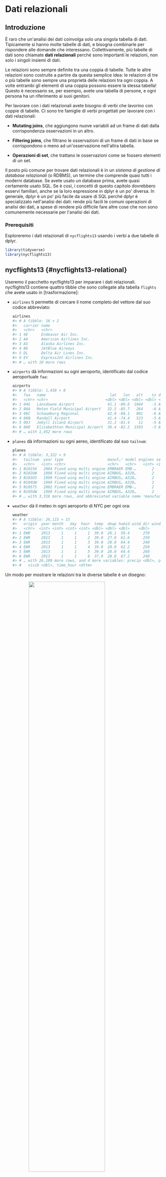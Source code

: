 # Dati relazionali

## Introduzione

È raro che un'analisi dei dati coinvolga solo una singola tabella di dati. Tipicamente si hanno molte tabelle di dati, e bisogna combinarle per rispondere alle domande che interessano. Collettivamente, più tabelle di dati sono chiamate __dati relazionali__ perché sono importanti le relazioni, non solo i singoli insiemi di dati.

Le relazioni sono sempre definite tra una coppia di tabelle. Tutte le altre relazioni sono costruite a partire da questa semplice idea: le relazioni di tre o più tabelle sono sempre una proprietà delle relazioni tra ogni coppia. A volte entrambi gli elementi di una coppia possono essere la stessa tabella! Questo è necessario se, per esempio, avete una tabella di persone, e ogni persona ha un riferimento ai suoi genitori.

Per lavorare con i dati relazionali avete bisogno di verbi che lavorino con coppie di tabelle. Ci sono tre famiglie di verbi progettati per lavorare con i dati relazionali:

* __Mutating joins__, che aggiungono nuove variabili ad un frame di dati dalla corrispondenza
  osservazioni in un altro.

* __Filtering joins__, che filtrano le osservazioni di un frame di dati in base
  se corrispondono o meno ad un'osservazione nell'altra tabella.

* __Operazioni di set__, che trattano le osservazioni come se fossero elementi di un set.

Il posto più comune per trovare dati relazionali è in un _sistema di gestione di database relazionali_ (o RDBMS), un termine che comprende quasi tutti i moderni database. Se avete usato un database prima, avete quasi certamente usato SQL. Se è così, i concetti di questo capitolo dovrebbero esservi familiari, anche se la loro espressione in dplyr è un po' diversa. In generale, dplyr è un po' più facile da usare di SQL perché dplyr è specializzato nell'analisi dei dati: rende più facili le comuni operazioni di analisi dei dati, a spese di rendere più difficile fare altre cose che non sono comunemente necessarie per l'analisi dei dati.

### Prerequisiti

Esploreremo i dati relazionali di `nycflights13` usando i verbi a due tabelle di dplyr.



```r
library(tidyverse)
library(nycflights13)
```

## nycflights13 {#nycflights13-relational}

Useremo il pacchetto nycflights13 per imparare i dati relazionali. nycflights13 contiene quattro tibbie che sono collegate alla tabella `flights` che avete usato in [trasformazione]:

* `airlines` ti permette di cercare il nome completo del vettore dal suo codice abbreviato:

    
    ```r
    airlines
    #> # A tibble: 16 × 2
    #>   carrier name                    
    #>   <chr>   <chr>                   
    #> 1 9E      Endeavor Air Inc.       
    #> 2 AA      American Airlines Inc.  
    #> 3 AS      Alaska Airlines Inc.    
    #> 4 B6      JetBlue Airways         
    #> 5 DL      Delta Air Lines Inc.    
    #> 6 EV      ExpressJet Airlines Inc.
    #> # … with 10 more rows
    ```

* `airports` dà informazioni su ogni aeroporto, identificato dal codice aeroportuale `faa`:

    
    ```r
    airports
    #> # A tibble: 1,458 × 8
    #>   faa   name                             lat   lon   alt    tz dst   tzone      
    #>   <chr> <chr>                          <dbl> <dbl> <dbl> <dbl> <chr> <chr>      
    #> 1 04G   Lansdowne Airport               41.1 -80.6  1044    -5 A     America/Ne…
    #> 2 06A   Moton Field Municipal Airport   32.5 -85.7   264    -6 A     America/Ch…
    #> 3 06C   Schaumburg Regional             42.0 -88.1   801    -6 A     America/Ch…
    #> 4 06N   Randall Airport                 41.4 -74.4   523    -5 A     America/Ne…
    #> 5 09J   Jekyll Island Airport           31.1 -81.4    11    -5 A     America/Ne…
    #> 6 0A9   Elizabethton Municipal Airport  36.4 -82.2  1593    -5 A     America/Ne…
    #> # … with 1,452 more rows
    ```

* `planes` dà informazioni su ogni aereo, identificato dal suo `tailnum`:

    
    ```r
    planes
    #> # A tibble: 3,322 × 9
    #>   tailnum  year type                    manuf…¹ model engines seats speed engine
    #>   <chr>   <int> <chr>                   <chr>   <chr>   <int> <int> <int> <chr> 
    #> 1 N10156   2004 Fixed wing multi engine EMBRAER EMB-…       2    55    NA Turbo…
    #> 2 N102UW   1998 Fixed wing multi engine AIRBUS… A320…       2   182    NA Turbo…
    #> 3 N103US   1999 Fixed wing multi engine AIRBUS… A320…       2   182    NA Turbo…
    #> 4 N104UW   1999 Fixed wing multi engine AIRBUS… A320…       2   182    NA Turbo…
    #> 5 N10575   2002 Fixed wing multi engine EMBRAER EMB-…       2    55    NA Turbo…
    #> 6 N105UW   1999 Fixed wing multi engine AIRBUS… A320…       2   182    NA Turbo…
    #> # … with 3,316 more rows, and abbreviated variable name ¹​manufacturer
    ```

*   `weather` dà il meteo in ogni aeroporto di NYC per ogni ora:

    
    ```r
    weather
    #> # A tibble: 26,115 × 15
    #>   origin  year month   day  hour  temp  dewp humid wind_dir wind_speed wind_gust
    #>   <chr>  <int> <int> <int> <int> <dbl> <dbl> <dbl>    <dbl>      <dbl>     <dbl>
    #> 1 EWR     2013     1     1     1  39.0  26.1  59.4      270      10.4         NA
    #> 2 EWR     2013     1     1     2  39.0  27.0  61.6      250       8.06        NA
    #> 3 EWR     2013     1     1     3  39.0  28.0  64.4      240      11.5         NA
    #> 4 EWR     2013     1     1     4  39.9  28.0  62.2      250      12.7         NA
    #> 5 EWR     2013     1     1     5  39.0  28.0  64.4      260      12.7         NA
    #> 6 EWR     2013     1     1     6  37.9  28.0  67.2      240      11.5         NA
    #> # … with 26,109 more rows, and 4 more variables: precip <dbl>, pressure <dbl>,
    #> #   visib <dbl>, time_hour <dttm>
    ```

Un modo per mostrare le relazioni tra le diverse tabelle è un disegno:

<img src="diagrams/relational-nycflights.png" width="70%" style="display: block; margin: auto;" />

Questo diagramma è un po' travolgente, ma è semplice rispetto ad alcuni che vedrete in natura! La chiave per capire diagrammi come questo è ricordare che ogni relazione riguarda sempre una coppia di tabelle. Non c'è bisogno di capire tutto, basta capire la catena di relazioni tra le tabelle a cui si è interessati.

Per nycflights13:

* `flights` si connette a `planes` attraverso una singola variabile, `tailnum`. 

* `flights` si connette a `airlines` attraverso la variabile `carrier`.

* `flights` si connette a `airports` in due modi: attraverso le variabili `origin` e
  `dest`.

* I voli si connettono al meteo attraverso la variabile `origin` (la località), e
  `year`, `month`, `day` e `hour` (il tempo).

### Esercizi

1.  Immagina di voler disegnare (approssimativamente) la rotta che ogni aereo vola da
    sua origine alla sua destinazione. Di quali variabili avresti bisogno? Quali tabelle
    avreste bisogno di combinare?

1.  Ho dimenticato di disegnare la relazione tra `weather` e `airports`.
    Qual è la relazione e come dovrebbe apparire nel diagramma?

1.  `weather` contiene solo informazioni per gli aeroporti di origine (NYC). Se
    contenesse le informazioni meteo per tutti gli aeroporti degli USA, quale ulteriore
    relazione aggiuntiva definirebbe con `flights`?

1.  Sappiamo che alcuni giorni dell'anno sono "speciali", e meno persone del
    persone del solito volano in quei giorni. Come potresti rappresentare questi dati come un frame di dati?
    Quali sarebbero le chiavi primarie di quella tabella? Come si connetterebbe alle
    tabelle esistenti?

## Chiavi

Le variabili usate per collegare ogni coppia di tabelle sono chiamate __chiavi__. Una chiave è una variabile (o un insieme di variabili) che identifica univocamente un'osservazione. In casi semplici, una singola variabile è sufficiente per identificare un'osservazione. Per esempio, ogni piano è identificato univocamente dal suo `tailnum`. In altri casi, possono essere necessarie più variabili. Per esempio, per identificare un'osservazione in `weather` sono necessarie cinque variabili: `year`, `month`, `day`, `hour` e `origin`.

Ci sono due tipi di chiavi:

* Una __chiave primaria__ identifica univocamente un'osservazione nella propria tabella.
  Per esempio, `planes$tailnum` è una chiave primaria perché identifica univocamente
  ogni aereo nella tabella `planes`.

* Una __chiave esterna__ identifica univocamente un'osservazione in un'altra tabella.
  Per esempio, `flights$tailnum` è una chiave esterna perché appare nella tabella 
  tabella `flights` dove corrisponde ad ogni volo ad un unico aereo.

Una variabile può essere sia una chiave primaria _e_ una chiave esterna. Per esempio, `origin` fa parte della chiave primaria `weather` ed è anche una chiave esterna per la tabella `airports`.

Una volta che hai identificato le chiavi primarie nelle tue tabelle, è una buona pratica verificare che esse identifichino davvero in modo univoco ogni osservazione. Un modo per farlo è quello di `count()` le chiavi primarie e cercare le voci dove `n` è maggiore di uno:


```r
planes %>% 
  count(tailnum) %>% 
  filter(n > 1)
#> # A tibble: 0 × 2
#> # … with 2 variables: tailnum <chr>, n <int>

weather %>% 
  count(year, month, day, hour, origin) %>% 
  filter(n > 1)
#> # A tibble: 3 × 6
#>    year month   day  hour origin     n
#>   <int> <int> <int> <int> <chr>  <int>
#> 1  2013    11     3     1 EWR        2
#> 2  2013    11     3     1 JFK        2
#> 3  2013    11     3     1 LGA        2
```

A volte una tabella non ha una chiave primaria esplicita: ogni riga è un'osservazione, ma nessuna combinazione di variabili la identifica in modo affidabile. Per esempio, qual è la chiave primaria nella tabella `flights`? Si potrebbe pensare che sia la data più il numero di volo o di coda, ma nessuno dei due è unico:


```r
flights %>% 
  count(year, month, day, flight) %>% 
  filter(n > 1)
#> # A tibble: 29,768 × 5
#>    year month   day flight     n
#>   <int> <int> <int>  <int> <int>
#> 1  2013     1     1      1     2
#> 2  2013     1     1      3     2
#> 3  2013     1     1      4     2
#> 4  2013     1     1     11     3
#> 5  2013     1     1     15     2
#> 6  2013     1     1     21     2
#> # … with 29,762 more rows

flights %>% 
  count(year, month, day, tailnum) %>% 
  filter(n > 1)
#> # A tibble: 64,928 × 5
#>    year month   day tailnum     n
#>   <int> <int> <int> <chr>   <int>
#> 1  2013     1     1 N0EGMQ      2
#> 2  2013     1     1 N11189      2
#> 3  2013     1     1 N11536      2
#> 4  2013     1     1 N11544      3
#> 5  2013     1     1 N11551      2
#> 6  2013     1     1 N12540      2
#> # … with 64,922 more rows
```

Quando ho iniziato a lavorare con questi dati, avevo ingenuamente supposto che ogni numero di volo sarebbe stato usato solo una volta al giorno: questo avrebbe reso molto più facile comunicare i problemi con un volo specifico. Purtroppo non è così! Se una tabella manca di una chiave primaria, a volte è utile aggiungerne una con `mutate()` e `row_number()`. Questo rende più facile far combaciare le osservazioni se avete fatto qualche filtraggio e volete ricontrollare i dati originali. Questa è chiamata una _chiave surrogata__.

Una chiave primaria e la corrispondente chiave esterna in un'altra tabella formano una __relazione__. Le relazioni sono tipicamente uno-a-molti. Per esempio, ogni volo ha un aereo, ma ogni aereo ha molti voli. In altri dati, occasionalmente vedrete una relazione 1 a 1. Potete pensare a questo come ad un caso speciale di 1-a-molti. Potete modellare le relazioni molti-a-molti con una relazione molti-a-1 più una relazione 1-a-molti. Per esempio, in questi dati c'è una relazione molti-a-molti tra compagnie aeree e aeroporti: ogni compagnia aerea vola in molti aeroporti; ogni aeroporto ospita molte compagnie aeree.

### Esercizi

1.  Aggiungere una chiave surrogata a `flights`.

1.  Identifica le chiavi nei seguenti set di dati

    1.  `Lahman::Batting`,
    1.  `babynames::babynames`.
    1.  `nasaweather::atmos`.
    1.  `fueleconomy::vehicles`
    1.  `ggplot2::diamonds`.
    
    (Potrebbe essere necessario installare alcuni pacchetti e leggere un po' di documentazione).

1.  Disegna un diagramma che illustri le connessioni tra le tabelle `Batting`,
    `People` e `Salaries` nel pacchetto Lahman. Disegna un altro diagramma
    che mostra la relazione tra `People`, `Managers`, `AwardsManagers`.

    Come caratterizzeresti la relazione tra le tabelle `Batting`,
    `Pitching` e `Fielding`?

## Mutating joins {#mutating-joins}

Il primo strumento che vedremo per combinare una coppia di tabelle è la __mutating join__. Una mutating join permette di combinare le variabili di due tabelle. Prima abbina le osservazioni in base alle loro chiavi, poi copia le variabili da una tabella all'altra.

Come `mutate()`, le funzioni di join aggiungono le variabili a destra, quindi se avete già molte variabili, le nuove variabili non verranno stampate. Per questi esempi, renderemo più facile vedere cosa succede negli esempi creando un set di dati più ristretto:


```r
flights2 <- flights %>% 
  select(year:day, hour, origin, dest, tailnum, carrier)
flights2
#> # A tibble: 336,776 × 8
#>    year month   day  hour origin dest  tailnum carrier
#>   <int> <int> <int> <dbl> <chr>  <chr> <chr>   <chr>  
#> 1  2013     1     1     5 EWR    IAH   N14228  UA     
#> 2  2013     1     1     5 LGA    IAH   N24211  UA     
#> 3  2013     1     1     5 JFK    MIA   N619AA  AA     
#> 4  2013     1     1     5 JFK    BQN   N804JB  B6     
#> 5  2013     1     1     6 LGA    ATL   N668DN  DL     
#> 6  2013     1     1     5 EWR    ORD   N39463  UA     
#> # … with 336,770 more rows
```

(Ricordate, quando siete in RStudio, potete anche usare `View()` per evitare questo problema).

Immaginate di voler aggiungere il nome completo della compagnia aerea ai dati di `flights2`. Potete combinare i data frame `airlines` e `flights2` con `left_join()`:


```r
flights2 %>%
  select(-origin, -dest) %>% 
  left_join(airlines, by = "carrier")
#> # A tibble: 336,776 × 7
#>    year month   day  hour tailnum carrier name                  
#>   <int> <int> <int> <dbl> <chr>   <chr>   <chr>                 
#> 1  2013     1     1     5 N14228  UA      United Air Lines Inc. 
#> 2  2013     1     1     5 N24211  UA      United Air Lines Inc. 
#> 3  2013     1     1     5 N619AA  AA      American Airlines Inc.
#> 4  2013     1     1     5 N804JB  B6      JetBlue Airways       
#> 5  2013     1     1     6 N668DN  DL      Delta Air Lines Inc.  
#> 6  2013     1     1     5 N39463  UA      United Air Lines Inc. 
#> # … with 336,770 more rows
```

Il risultato dell'unione delle compagnie aeree a flights2 è una variabile aggiuntiva: `name`. Questo è il motivo per cui chiamo questo tipo di join un join mutante. In questo caso, avreste potuto arrivare allo stesso punto usando `mutate()` e il subsetting di base di R:


```r
flights2 %>%
  select(-origin, -dest) %>% 
  mutate(name = airlines$name[match(carrier, airlines$carrier)])
#> # A tibble: 336,776 × 7
#>    year month   day  hour tailnum carrier name                  
#>   <int> <int> <int> <dbl> <chr>   <chr>   <chr>                 
#> 1  2013     1     1     5 N14228  UA      United Air Lines Inc. 
#> 2  2013     1     1     5 N24211  UA      United Air Lines Inc. 
#> 3  2013     1     1     5 N619AA  AA      American Airlines Inc.
#> 4  2013     1     1     5 N804JB  B6      JetBlue Airways       
#> 5  2013     1     1     6 N668DN  DL      Delta Air Lines Inc.  
#> 6  2013     1     1     5 N39463  UA      United Air Lines Inc. 
#> # … with 336,770 more rows
```

Ma questo è difficile da generalizzare quando si ha bisogno di abbinare più variabili, e richiede una lettura attenta per capire l'intento generale.

Le sezioni seguenti spiegano, in dettaglio, come funzionano le mutating joins. Comincerete imparando un'utile rappresentazione visiva delle unioni. Poi la useremo per spiegare le quattro funzioni di mutating join: l'inner join e le tre outer join. Quando si lavora con dati reali, le chiavi non sempre identificano in modo univoco le osservazioni, quindi parleremo di cosa succede quando non c'è una corrispondenza unica. Infine, imparerete come dire a dplyr quali variabili sono le chiavi per una data unione.

### Capire le unioni

Per aiutarvi ad imparare come funzionano le join, userò una rappresentazione visiva:

<img src="diagrams/join-setup.png" width="118" style="display: block; margin: auto;" />

```r
x <- tribble(
  ~key, ~val_x,
     1, "x1",
     2, "x2",
     3, "x3"
)
y <- tribble(
  ~key, ~val_y,
     1, "y1",
     2, "y2",
     4, "y3"
)
```

La colonna colorata rappresenta la variabile "chiave": questa è usata per abbinare le righe tra le tabelle. La colonna grigia rappresenta la colonna "valore" che viene portata con sé per il viaggio. In questi esempi mostrerò una singola variabile chiave, ma l'idea si generalizza in modo diretto a chiavi multiple e valori multipli.

Un join è un modo di collegare ogni riga in `x` a zero, una o più righe in `y`. Il diagramma seguente mostra ogni potenziale corrispondenza come un'intersezione di una coppia di linee.

<img src="diagrams/join-setup2.png" width="166" style="display: block; margin: auto;" />

(Se guardate attentamente, potreste notare che abbiamo cambiato l'ordine delle colonne chiave e valore in `x`. Questo è per enfatizzare che i join corrispondono in base alla chiave; il valore è solo portato con sé per il viaggio).

In un vero join, le corrispondenze saranno indicate con dei punti. Il numero di punti = il numero di corrispondenze = il numero di righe nell'output.

<img src="diagrams/join-inner.png" width="338" style="display: block; margin: auto;" />

### Inner join {#inner-join}

Il tipo più semplice di join è l'__inner join__. Un join interno abbina coppie di osservazioni ogni volta che le loro chiavi sono uguali:

<img src="diagrams/join-inner.png" width="338" style="display: block; margin: auto;" />

(Per essere precisi, questa è una __equijoin__ interna perché le chiavi sono abbinate usando l'operatore di uguaglianza. Dato che la maggior parte delle unioni sono equijoin, di solito lasciamo perdere questa specificazione).

L'output di un join interno è un nuovo data frame che contiene la chiave, i valori x e i valori y. Usiamo `by` per dire a dplyr quale variabile è la chiave:


```r
x %>% 
  inner_join(y, by = "key")
#> # A tibble: 2 × 3
#>     key val_x val_y
#>   <dbl> <chr> <chr>
#> 1     1 x1    y1   
#> 2     2 x2    y2
```

La proprietà più importante di un inner join è che le righe non abbinate non sono incluse nel risultato. Questo significa che generalmente le inner joins non sono appropriate per l'uso in analisi perché è troppo facile perdere osservazioni.

### Outer joins {#outer-join}

Un inner join mantiene le osservazioni che appaiono in entrambe le tabelle. Una __outer join__ mantiene le osservazioni che appaiono in almeno una delle tabelle. Ci sono tre tipi di outer join:

* Una __left join__ mantiene tutte le osservazioni in `x`.
* Un __joint__ a destra mantiene tutte le osservazioni in `y`.
* Un __full join__ mantiene tutte le osservazioni in `x` e `y`.

Questi join funzionano aggiungendo un'osservazione "virtuale" addizionale ad ogni tabella. Questa osservazione ha una chiave che corrisponde sempre (se nessun'altra chiave corrisponde), e un valore riempito con `NA`.

Graficamente, questo appare come:

<img src="diagrams/join-outer.png" width="355" style="display: block; margin: auto;" />

L'unione più comunemente usata è l'unione a sinistra: la si usa ogni volta che si cercano dati aggiuntivi da un'altra tabella, perché conserva le osservazioni originali anche quando non c'è una corrispondenza. L'unione a sinistra dovrebbe essere la tua unione di default: usala a meno che tu non abbia una forte ragione per preferire una delle altre.

Un altro modo per rappresentare i diversi tipi di join è un diagramma di Venn:

<img src="diagrams/join-venn.png" width="551" style="display: block; margin: auto;" />

Tuttavia, questa non è una grande rappresentazione. Potrebbe rinfrescarvi la memoria su quale join conserva le osservazioni in quale tabella, ma soffre di una grande limitazione: un diagramma di Venn non può mostrare cosa succede quando le chiavi non identificano univocamente un'osservazione.

### Chiavi duplicate {#join-matches}

Finora tutti i diagrammi hanno assunto che le chiavi siano uniche. Ma questo non è sempre il caso. Questa sezione spiega cosa succede quando le chiavi non sono uniche. Ci sono due possibilità:

1.  Una tabella ha chiavi duplicate. Questo è utile quando vuoi aggiungere ulteriori informazioni, dato che tipicamente c'è una relazione uno-a-molti.

    <img src="diagrams/join-one-to-many.png" width="279" style="display: block; margin: auto;" />

    Notate che ho messo la colonna chiave in una posizione leggermente diversa nell'output.
    Questo riflette il fatto che la chiave è una chiave primaria in `y` e una chiave esterna in `x`.

    
    ```r
    x <- tribble(
      ~key, ~val_x,
         1, "x1",
         2, "x2",
         2, "x3",
         1, "x4"
    )
    y <- tribble(
      ~key, ~val_y,
         1, "y1",
         2, "y2"
    )
    left_join(x, y, by = "key")
    #> # A tibble: 4 × 3
    #>     key val_x val_y
    #>   <dbl> <chr> <chr>
    #> 1     1 x1    y1   
    #> 2     2 x2    y2   
    #> 3     2 x3    y2   
    #> 4     1 x4    y1
    ```

1.  Entrambe le tabelle hanno chiavi duplicate. Questo è di solito un errore perché in nessuna delle due tabelle le chiavi identificano univocamente un'osservazione. Quando si uniscono chiavi duplicate, si ottengono tutte le combinazioni possibili, il prodotto cartesiano:

    <img src="diagrams/join-many-to-many.png" width="342" style="display: block; margin: auto;" />

    
    ```r
    x <- tribble(
      ~key, ~val_x,
         1, "x1",
         2, "x2",
         2, "x3",
         3, "x4"
    )
    y <- tribble(
      ~key, ~val_y,
         1, "y1",
         2, "y2",
         2, "y3",
         3, "y4"
    )
    left_join(x, y, by = "key")
    #> Warning in left_join(x, y, by = "key"): Each row in `x` is expected to match at most 1 row in `y`.
    #> ℹ Row 2 of `x` matches multiple rows.
    #> ℹ If multiple matches are expected, set `multiple = "all"` to silence this
    #>   warning.
    #> # A tibble: 6 × 3
    #>     key val_x val_y
    #>   <dbl> <chr> <chr>
    #> 1     1 x1    y1   
    #> 2     2 x2    y2   
    #> 3     2 x2    y3   
    #> 4     2 x3    y2   
    #> 5     2 x3    y3   
    #> 6     3 x4    y4
    ```

### Definizione delle colonne chiave {#join-by}

Finora, le coppie di tabelle sono sempre state unite da una singola variabile, e questa variabile ha lo stesso nome in entrambe le tabelle. Questo vincolo è stato codificato da `by = "key"`. Puoi usare altri valori per `by` per collegare le tabelle in altri modi:

  * Il valore predefinito, `by = NULL`, usa tutte le variabili che appaiono in entrambe le tabelle, il cosiddetto __natural__ join. Per esempio, le tabelle dei voli e del meteo corrispondono sulle loro variabili comuni: `year`, `month`, `day`, `hour` e `origin`.

    
    ```r
    flights2 %>% 
      left_join(weather)
    #> Joining with `by = join_by(year, month, day, hour, origin)`
    #> # A tibble: 336,776 × 18
    #>    year month   day  hour origin dest  tailnum carrier  temp  dewp humid wind_…¹
    #>   <int> <int> <int> <dbl> <chr>  <chr> <chr>   <chr>   <dbl> <dbl> <dbl>   <dbl>
    #> 1  2013     1     1     5 EWR    IAH   N14228  UA       39.0  28.0  64.4     260
    #> 2  2013     1     1     5 LGA    IAH   N24211  UA       39.9  25.0  54.8     250
    #> 3  2013     1     1     5 JFK    MIA   N619AA  AA       39.0  27.0  61.6     260
    #> 4  2013     1     1     5 JFK    BQN   N804JB  B6       39.0  27.0  61.6     260
    #> 5  2013     1     1     6 LGA    ATL   N668DN  DL       39.9  25.0  54.8     260
    #> 6  2013     1     1     5 EWR    ORD   N39463  UA       39.0  28.0  64.4     260
    #> # … with 336,770 more rows, 6 more variables: wind_speed <dbl>,
    #> #   wind_gust <dbl>, precip <dbl>, pressure <dbl>, visib <dbl>,
    #> #   time_hour <dttm>, and abbreviated variable name ¹​wind_dir
    ```

  * Un vettore di caratteri, `by = "x"`. Questo è come un join naturale, ma usa solo
    alcune delle variabili comuni. Per esempio, `flights` e `planes` hanno
    variabili `year`, ma significano cose diverse, quindi vogliamo unire solo per
    `tailnum`.

    
    ```r
    flights2 %>% 
      left_join(planes, by = "tailnum")
    #> # A tibble: 336,776 × 16
    #>   year.x month   day  hour origin dest  tailnum carrier year.y type      manuf…¹
    #>    <int> <int> <int> <dbl> <chr>  <chr> <chr>   <chr>    <int> <chr>     <chr>  
    #> 1   2013     1     1     5 EWR    IAH   N14228  UA        1999 Fixed wi… BOEING 
    #> 2   2013     1     1     5 LGA    IAH   N24211  UA        1998 Fixed wi… BOEING 
    #> 3   2013     1     1     5 JFK    MIA   N619AA  AA        1990 Fixed wi… BOEING 
    #> 4   2013     1     1     5 JFK    BQN   N804JB  B6        2012 Fixed wi… AIRBUS 
    #> 5   2013     1     1     6 LGA    ATL   N668DN  DL        1991 Fixed wi… BOEING 
    #> 6   2013     1     1     5 EWR    ORD   N39463  UA        2012 Fixed wi… BOEING 
    #> # … with 336,770 more rows, 5 more variables: model <chr>, engines <int>,
    #> #   seats <int>, speed <int>, engine <chr>, and abbreviated variable name
    #> #   ¹​manufacturer
    ```

    Si noti che le variabili `year` (che appaiono in entrambi i data frame di input,
    ma non sono costrette ad essere uguali) sono disambiguate nell'output con
    un suffisso.

  * Un vettore di caratteri con nome: `by = c("a" = "b")`. Questo
    corrisponde alla variabile `a` nella tabella `x` alla variabile `b` nella tabella `y`. Le
    variabili da `x` saranno usate nell'output.

    Per esempio, se vogliamo disegnare una mappa abbiamo bisogno di combinare i dati dei voli
    con i dati degli aeroporti che contengono la posizione (`lat` e `lon`) di
    ogni aeroporto. Ogni volo ha un `airport` di origine e uno di destinazione, quindi
    bisogno di specificare a quale vogliamo unire i dati:

    
    ```r
    flights2 %>% 
      left_join(airports, c("dest" = "faa"))
    #> # A tibble: 336,776 × 15
    #>    year month   day  hour origin dest  tailnum carrier name      lat   lon   alt
    #>   <int> <int> <int> <dbl> <chr>  <chr> <chr>   <chr>   <chr>   <dbl> <dbl> <dbl>
    #> 1  2013     1     1     5 EWR    IAH   N14228  UA      George…  30.0 -95.3    97
    #> 2  2013     1     1     5 LGA    IAH   N24211  UA      George…  30.0 -95.3    97
    #> 3  2013     1     1     5 JFK    MIA   N619AA  AA      Miami …  25.8 -80.3     8
    #> 4  2013     1     1     5 JFK    BQN   N804JB  B6      <NA>     NA    NA      NA
    #> 5  2013     1     1     6 LGA    ATL   N668DN  DL      Hartsf…  33.6 -84.4  1026
    #> 6  2013     1     1     5 EWR    ORD   N39463  UA      Chicag…  42.0 -87.9   668
    #> # … with 336,770 more rows, and 3 more variables: tz <dbl>, dst <chr>,
    #> #   tzone <chr>
    
    flights2 %>% 
      left_join(airports, c("origin" = "faa"))
    #> # A tibble: 336,776 × 15
    #>    year month   day  hour origin dest  tailnum carrier name      lat   lon   alt
    #>   <int> <int> <int> <dbl> <chr>  <chr> <chr>   <chr>   <chr>   <dbl> <dbl> <dbl>
    #> 1  2013     1     1     5 EWR    IAH   N14228  UA      Newark…  40.7 -74.2    18
    #> 2  2013     1     1     5 LGA    IAH   N24211  UA      La Gua…  40.8 -73.9    22
    #> 3  2013     1     1     5 JFK    MIA   N619AA  AA      John F…  40.6 -73.8    13
    #> 4  2013     1     1     5 JFK    BQN   N804JB  B6      John F…  40.6 -73.8    13
    #> 5  2013     1     1     6 LGA    ATL   N668DN  DL      La Gua…  40.8 -73.9    22
    #> 6  2013     1     1     5 EWR    ORD   N39463  UA      Newark…  40.7 -74.2    18
    #> # … with 336,770 more rows, and 3 more variables: tz <dbl>, dst <chr>,
    #> #   tzone <chr>
    ```

### Esercizi

1.  Calcola il ritardo medio per destinazione, poi unisciti al data frame `airport` in modo da poter mostrare la distribuzione spaziale dei ritardi. Ecco un modo semplice per disegnare una mappa degli Stati Uniti:

    
    ```r
    airports %>%
      semi_join(flights, c("faa" = "dest")) %>%
      ggplot(aes(lon, lat)) +
        borders("state") +
        geom_point() +
        coord_quickmap()
    ```

    (Non preoccupatevi se non capite cosa fa `semi_join()` --- lo imparerete
    imparerete dopo).

    Potreste voler usare la `dimensione` o il `colore` dei punti per visualizzare
    il ritardo medio per ogni aeroporto.

1.  Aggiungi la posizione dell'origine _e_ della destinazione (cioè la `lat` e la `lon`)
    a `flights`.

1.  Esiste una relazione tra l'età di un aereo e i suoi ritardi?

1.  Quali condizioni meteorologiche rendono più probabile un ritardo?

1.  Cosa è successo il 13 giugno 2013? Visualizza lo schema spaziale dei ritardi,
    e poi usa Google per fare un riferimento incrociato con le condizionir.

    

### Altre implementazioni

`base::merge()` può eseguire tutti e quattro i tipi di mutating join:

dplyr | merge
-------------------|-------------------------------------------
`inner_join(x, y)` | `merge(x, y)`
`left_join(x, y)`  | `merge(x, y, all.x = TRUE)`
`right_join(x, y)` | `merge(x, y, all.y = TRUE)`,
`full_join(x, y)`  | `merge(x, y, all.x = TRUE, all.y = TRUE)`

Il vantaggio dei verbi specifici di dplyr è che trasmettono più chiaramente l'intento del vostro codice: la differenza tra i join è davvero importante ma nascosta negli argomenti di `merge()`. I join di dplyr sono considerevolmente più veloci e non incasinano l'ordine delle righe.

SQL è l'ispirazione per le convenzioni di dplyr, quindi la traduzione è semplice:

dplyr | SQL
-----------------------------|-------------------------------------------
`inner_join(x, y, by = "z")` | `SELECT * FROM x INNER JOIN y USING (z)`
`left_join(x, y, by = "z")`  | `SELECT * FROM x LEFT OUTER JOIN y USING (z)`
`right_join(x, y, by = "z")` | `SELECT * FROM x RIGHT OUTER JOIN y USING (z)`
`full_join(x, y, by = "z")`  | `SELECT * FROM x FULL OUTER JOIN y USING (z)`

Si noti che "INNER" e "OUTER" sono opzionali, e spesso omessi.

Unire diverse variabili tra le tabelle, per esempio `inner_join(x, y, by = c("a" = "b"))` usa una sintassi leggermente diversa in SQL: `SELECT * FROM x INNER JOIN y ON x.a = y.b`. Come suggerisce questa sintassi, SQL supporta una gamma più ampia di tipi di join rispetto a dplyr perché è possibile collegare le tabelle usando vincoli diversi dall'uguaglianza (a volte chiamati non-equijoin).

## Filtering joins {#filtering-joins}

Le filtering joins fanno corrispondere le osservazioni allo stesso modo delle mutating joins, ma influenzano le osservazioni, non le variabili. Ne esistono due tipi:

* `semi_join(x, y)` __tiene__ tutte le osservazioni in `x` che hanno una corrispondenza in `y`.
* `anti_join(x, y)` __drops__ tutte le osservazioni in `x` che hanno una corrispondenza in `y`.

Le semi-join sono utili per far corrispondere tabelle di riepilogo filtrate alle righe originali. Per esempio, immaginate di aver trovato le prime dieci destinazioni più popolari:



```r
top_dest <- flights %>%
  count(dest, sort = TRUE) %>%
  head(10)
top_dest
#> # A tibble: 10 × 2
#>   dest      n
#>   <chr> <int>
#> 1 ORD   17283
#> 2 ATL   17215
#> 3 LAX   16174
#> 4 BOS   15508
#> 5 MCO   14082
#> 6 CLT   14064
#> # … with 4 more rows
```

Ora vuoi trovare ogni volo che è andato a una di queste destinazioni. Potresti costruire tu stesso un filtro:


```r
flights %>% 
  filter(dest %in% top_dest$dest)
#> # A tibble: 141,145 × 19
#>    year month   day dep_time sched_dep…¹ dep_d…² arr_t…³ sched…⁴ arr_d…⁵ carrier
#>   <int> <int> <int>    <int>       <int>   <dbl>   <int>   <int>   <dbl> <chr>  
#> 1  2013     1     1      542         540       2     923     850      33 AA     
#> 2  2013     1     1      554         600      -6     812     837     -25 DL     
#> 3  2013     1     1      554         558      -4     740     728      12 UA     
#> 4  2013     1     1      555         600      -5     913     854      19 B6     
#> 5  2013     1     1      557         600      -3     838     846      -8 B6     
#> 6  2013     1     1      558         600      -2     753     745       8 AA     
#> # … with 141,139 more rows, 9 more variables: flight <int>, tailnum <chr>,
#> #   origin <chr>, dest <chr>, air_time <dbl>, distance <dbl>, hour <dbl>,
#> #   minute <dbl>, time_hour <dttm>, and abbreviated variable names
#> #   ¹​sched_dep_time, ²​dep_delay, ³​arr_time, ⁴​sched_arr_time, ⁵​arr_delay
```

Ma è difficile estendere questo approccio a più variabili. Per esempio, immagina di aver trovato i 10 giorni con i più alti ritardi medi. Come costruireste la dichiarazione del filtro che usa `year`, `month` e `day` per abbinarlo a `flight`?

Invece puoi usare una semi-join, che collega le due tabelle come una mutating join, ma invece di aggiungere nuove colonne, mantiene solo le righe in `x` che hanno una corrispondenza in `y`:


```r
flights %>% 
  semi_join(top_dest)
#> Joining with `by = join_by(dest)`
#> # A tibble: 141,145 × 19
#>    year month   day dep_time sched_dep…¹ dep_d…² arr_t…³ sched…⁴ arr_d…⁵ carrier
#>   <int> <int> <int>    <int>       <int>   <dbl>   <int>   <int>   <dbl> <chr>  
#> 1  2013     1     1      542         540       2     923     850      33 AA     
#> 2  2013     1     1      554         600      -6     812     837     -25 DL     
#> 3  2013     1     1      554         558      -4     740     728      12 UA     
#> 4  2013     1     1      555         600      -5     913     854      19 B6     
#> 5  2013     1     1      557         600      -3     838     846      -8 B6     
#> 6  2013     1     1      558         600      -2     753     745       8 AA     
#> # … with 141,139 more rows, 9 more variables: flight <int>, tailnum <chr>,
#> #   origin <chr>, dest <chr>, air_time <dbl>, distance <dbl>, hour <dbl>,
#> #   minute <dbl>, time_hour <dttm>, and abbreviated variable names
#> #   ¹​sched_dep_time, ²​dep_delay, ³​arr_time, ⁴​sched_arr_time, ⁵​arr_delay
```

Graficamente, una semi-unione appare così:

<img src="diagrams/join-semi.png" width="307" style="display: block; margin: auto;" />

Solo l'esistenza di una corrispondenza è importante; non ha importanza quale osservazione viene abbinata. Questo significa che i filtering joins non duplicano mai le righe come fanno i mutating joins:

<img src="diagrams/join-semi-many.png" width="312" style="display: block; margin: auto;" />

L'inverso di una semi-join è un anti-join. Un anti-join mantiene le righe che _non_ hanno una corrispondenza:

<img src="diagrams/join-anti.png" width="307" style="display: block; margin: auto;" />

Gli anti-join sono utili per diagnosticare le mancate corrispondenze. Per esempio, quando si collegano `flights` e `planes`, si potrebbe essere interessati a sapere che ci sono molti `flights` che non hanno una corrispondenza in `planes`:


```r
flights %>%
  anti_join(planes, by = "tailnum") %>%
  count(tailnum, sort = TRUE)
#> # A tibble: 722 × 2
#>   tailnum     n
#>   <chr>   <int>
#> 1 <NA>     2512
#> 2 N725MQ    575
#> 3 N722MQ    513
#> 4 N723MQ    507
#> 5 N713MQ    483
#> 6 N735MQ    396
#> # … with 716 more rows
```

### Esercizi

1.  Cosa significa che un volo ha un `tailnum` mancante? Cosa hanno in comune i
    numeri di coda che non hanno un record corrispondente in `planes` hanno in comune?
    (Suggerimento: una variabile spiega il ~90% dei problemi).

1.  Filtra i voli per mostrare solo i voli con aerei che hanno volato almeno 100
    voli.

1.  Combina `fueleconomy::vehicles` e `fueleconomy::common` per trovare solo i
    record per i modelli più comuni.

1.  Trova le 48 ore (nel corso dell'intero anno) che hanno i peggiori
    ritardi. Fai un riferimento incrociato con i dati `weather`. Puoi vedere qualche
    modelli?

1.  Cosa ti dice `anti_join(flights, airports, by = c("dest" = "faa"))`?
    2. Che cosa ti dice `anti_join(airports, flights, by = c("faa" = "dest"))`?

1.  Ci si potrebbe aspettare che ci sia una relazione implicita tra aereo
    e compagnia aerea, perché ogni aereo è pilotato da una sola compagnia aerea. Confermate
    o rifiutare questa ipotesi usando gli strumenti che hai imparato sopra.

## Problemi di join

I dati con cui avete lavorato in questo capitolo sono stati puliti in modo che abbiate meno problemi possibili. E' improbabile che i vostri dati siano così belli, quindi ci sono alcune cose che dovreste fare con i vostri dati per far sì che le vostre unioni vadano lisce.

1.  Iniziate identificando le variabili che formano la chiave primaria in ogni tabella.
    Di solito dovreste farlo basandovi sulla vostra comprensione dei dati, non
    empiricamente cercando una combinazione di variabili che dia un
    identificatore unico. Se cercate solo le variabili senza pensare a
    al loro significato, potreste essere (dis)fortunati e trovare una combinazione che è
    unica nei vostri dati attuali, ma la relazione potrebbe non essere vera in
    generale.

    Per esempio, l'altitudine e la longitudine identificano in modo unico ogni aeroporto,
    ma non sono buoni identificatori!

    
    ```r
    airports %>% count(alt, lon) %>% filter(n > 1)
    #> # A tibble: 0 × 3
    #> # … with 3 variables: alt <dbl>, lon <dbl>, n <int>
    ```

1.  Controllare che nessuna delle variabili della chiave primaria sia mancante. Se
    un valore è mancante allora non può identificare un'osservazione!

1.  Controlla che le tue chiavi esterne corrispondano alle chiavi primarie di un'altra tabella. Il
    modo migliore per farlo è con un `anti_join()`. È comune che le chiavi
    non corrispondano a causa di errori nell'inserimento dei dati. Correggere questi errori è spesso un sacco di
    lavoro.

    Se avete delle chiavi mancanti, dovrete essere attenti all'uso
    l'uso delle unioni interne rispetto a quelle esterne, valutando attentamente se
    se volete eliminare le righe che non hanno una corrispondenza.

Siate consapevoli che controllare semplicemente il numero di righe prima e dopo l'unione non è sufficiente ad assicurare che la vostra unione sia andata bene. Se hai un join interno con chiavi duplicate in entrambe le tabelle, potresti essere sfortunato perché il numero di righe eliminate potrebbe essere esattamente uguale al numero di righe duplicate!

## Operazioni di set {#set-operations}

L'ultimo tipo di verbo di due tabelle sono le operazioni di set. Generalmente sono quelle che uso meno frequentemente, ma sono occasionalmente utili quando si vuole spezzare un singolo filtro complesso in pezzi più semplici. Tutte queste operazioni lavorano con una riga completa, confrontando i valori di ogni variabile. Queste si aspettano che gli input `x` e `y` abbiano le stesse variabili, e trattano le osservazioni come insiemi:

* `intersect(x, y)`: restituisce solo le osservazioni sia in `x` che in `y`.
* `union(x, y)`: restituisce osservazioni uniche in `x` e `y`.
* `setdiff(x, y)`: restituisce le osservazioni in `x`, ma non in `y`.

Dati questi semplici dati:


```r
df1 <- tribble(
  ~x, ~y,
   1,  1,
   2,  1
)
df2 <- tribble(
  ~x, ~y,
   1,  1,
   1,  2
)
```

Le quattro possibilità sono:


```r
intersect(df1, df2)
#> # A tibble: 1 × 2
#>       x     y
#>   <dbl> <dbl>
#> 1     1     1

# Notate che otteniamo 3 righe, non 4
union(df1, df2)
#> # A tibble: 3 × 2
#>       x     y
#>   <dbl> <dbl>
#> 1     1     1
#> 2     2     1
#> 3     1     2

setdiff(df1, df2)
#> # A tibble: 1 × 2
#>       x     y
#>   <dbl> <dbl>
#> 1     2     1

setdiff(df2, df1)
#> # A tibble: 1 × 2
#>       x     y
#>   <dbl> <dbl>
#> 1     1     2
```
